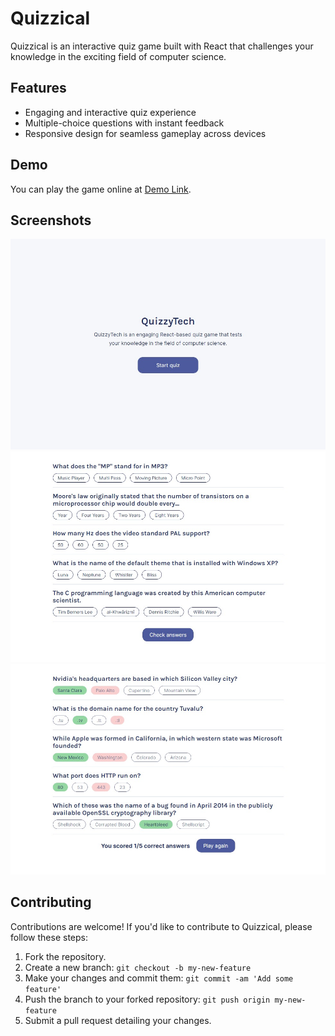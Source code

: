 # Quizzical

Quizzical is an interactive quiz game built with React that challenges your knowledge in the exciting field of computer science.

## Features

- Engaging and interactive quiz experience
- Multiple-choice questions with instant feedback
- Responsive design for seamless gameplay across devices

## Demo

You can play the game online at [Demo Link](https://ephemeral-dango-d6fa81.netlify.app/).

## Screenshots

![Quizzical Screenshot 1](/screenshots/intro.jpg)
![Quizzical Screenshot 2](/screenshots/questions.jpg)
![Quizzical Screenshot 3](/screenshots/answers.jpg)

## Contributing

Contributions are welcome! If you'd like to contribute to Quizzical, please follow these steps:

1. Fork the repository.
2. Create a new branch: `git checkout -b my-new-feature`
3. Make your changes and commit them: `git commit -am 'Add some feature'`
4. Push the branch to your forked repository: `git push origin my-new-feature`
5. Submit a pull request detailing your changes.

